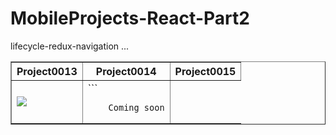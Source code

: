 # MobileProjects-React-Part2
lifecycle-redux-navigation ...





<Table border>
    <tr>
        <th>Project0013
        <th>Project0014
        <th>Project0015
    </tr>
    <tr>
        <td> <img src = './src(CityYelp)/Assets/CityYelpLast.gif'>
        <td>
        ```

        Coming soon



